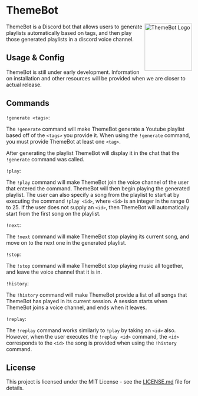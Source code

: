# ThemeBot

<img src="https://cdn.discordapp.com/attachments/521170567290945546/526525954462580746/ThemeBotIcon.png"
    align="right" title="ThemeBot Logo" width="128" height="128">

ThemeBot is a Discord bot that allows users to generate playlists
automatically based on tags, and then play those generated playlists
in a discord voice channel.

## Usage & Config

ThemeBot is still under early development. Information on installation and
other resources will be provided when we are closer to actual release.

## Commands

`!generate <tags>`:

The `!generate` command will make ThemeBot generate a Youtube playlist
based off of the `<tags>` you provide it. When using the `!generate` command,
you must provide ThemeBot at least one `<tag>`.

After generating the playlist ThemeBot will display it in the chat that the `!generate`
command was called.

`!play`:

The `!play` command will make ThemeBot join the voice channel of the user that entered
the command. ThemeBot will then begin playing the generated playlist. The user can also specify
a song from the playlist to start at by executing the command `!play <id>`, where `<id>` is an
integer in the range 0 to 25. If the user does not supply an `<id>`, then ThemeBot will automatically
start from the first song on the playlist.

`!next`:

The `!next` command will make ThemeBot stop playing its current song, and move on to the next one
in the generated playlist.

`!stop`:

The `!stop` command will make ThemeBot stop playing music all together, and leave the voice channel
that it is in.

`!history`:

The `!history` command will make ThemeBot provide a list of all songs that ThemeBot has played in
its current session. A session starts when ThemeBot joins a voice channel, and ends when it leaves.

`!replay`:

The `!replay` command works similarly to `!play` by taking an `<id>` also. However, when the user
executes the `!replay <id>` command, the `<id>` corresponds to the `<id>` the song is provided when
using the `!history` command.

## License

This project is licensed under the MIT License - see the [LICENSE.md](LICENSE.md) file for details.